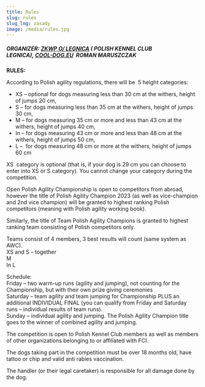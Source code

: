 ```yaml
---
title: Rules
slug: rules
slug_lng: zasady
image: /media/rules.jpg
---
```

<!--StartFragment-->

##### **ORGANIZER:** [ZKWP O/ LEGNICA](http://legnica.zkwp.pl/) ( POLISH KENNEL CLUB LEGNICA), [COOL-DOG.EU](http://cool-dog.eu/)  ROMAN MARUSZCZAK

<!--EndFragment-->

**RULES:**

According to Polish agility regulations, there will be  5 height categories:

* XS – optional for dogs measuring less than 30 cm at the withers, height of jumps 20 cm,
* S – for dogs measuring less than 35 cm at the withers, height of jumps 30 cm,
* M – for dogs measuring 35 cm or more and less than 43 cm at the withers, height of jumps 40 cm,
* In – for dogs measuring 43 cm or more and less than 48 cm at the withers, height of jumps 50 cm,
* L –  for dogs measuring 48 cm or more at the withers, height of jumps 60 cm

XS  category is optional (that is, if your dog is 29 cm you can choose to enter into XS or S category). You cannot change your category during the competition.

Open Polish Agility Championship is open to competitors from abroad, however the title of Polish Agility Champion 2023 (as well as vice-champion and 2nd vice champion) will be granted to highest ranking Polish competitors (meaning with Polish agility working book).

Similarly, the title of Team Polish Agility Champions is granted to highest ranking team consisting of Polish competitors only.

Teams consist of 4 members, 3 best results will count (same system as AWC).\
XS and S – together\
M\
In
L

Schedule:\
Friday – two warm-up runs (agility and jumping), not counting for the Championship, but with their own prize giving ceremonies\
Saturday – team agility and team jumping for Championship PLUS an additional INDIVIDUAL FINAL (you can qualify from Friday and Saturday runs – individual results of team runs).\
Sunday – individual agility and jumping. The Polish Agility Champion title goes to the winner of combined agility and jumping.

The competition is open to Polish Kennel Club members as well as members of other organizations belonging to or affiliated with FCI. 

The dogs taking part in the competition must be over 18 months old, have tattoo or chip and valid anti rabies vaccination. 

The handler (or their legal caretaker) is responsible for all damage done by the dog.

<!--EndFragment-->